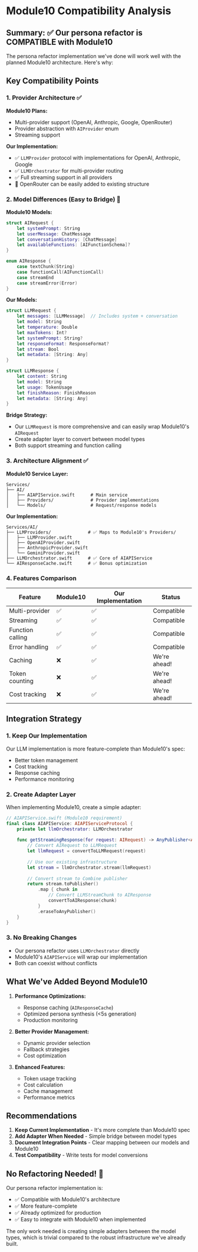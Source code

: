 # Module10 Compatibility Analysis

## Summary: ✅ Our persona refactor is COMPATIBLE with Module10

The persona refactor implementation we've done will work well with the planned Module10 architecture. Here's why:

## Key Compatibility Points

### 1. Provider Architecture ✅
**Module10 Plans:**
- Multi-provider support (OpenAI, Anthropic, Google, OpenRouter)
- Provider abstraction with `AIProvider` enum
- Streaming support

**Our Implementation:**
- ✅ `LLMProvider` protocol with implementations for OpenAI, Anthropic, Google
- ✅ `LLMOrchestrator` for multi-provider routing
- ✅ Full streaming support in all providers
- 🔄 OpenRouter can be easily added to existing structure

### 2. Model Differences (Easy to Bridge) 🔄

**Module10 Models:**
```swift
struct AIRequest {
    let systemPrompt: String
    let userMessage: ChatMessage
    let conversationHistory: [ChatMessage]
    let availableFunctions: [AIFunctionSchema]?
}

enum AIResponse {
    case textChunk(String)
    case functionCall(AIFunctionCall)
    case streamEnd
    case streamError(Error)
}
```

**Our Models:**
```swift
struct LLMRequest {
    let messages: [LLMMessage]  // Includes system + conversation
    let model: String
    let temperature: Double
    let maxTokens: Int?
    let systemPrompt: String?
    let responseFormat: ResponseFormat?
    let stream: Bool
    let metadata: [String: Any]
}

struct LLMResponse {
    let content: String
    let model: String
    let usage: TokenUsage
    let finishReason: FinishReason
    let metadata: [String: Any]
}
```

**Bridge Strategy:**
- Our `LLMRequest` is more comprehensive and can easily wrap Module10's `AIRequest`
- Create adapter layer to convert between model types
- Both support streaming and function calling

### 3. Architecture Alignment ✅

**Module10 Service Layer:**
```
Services/
├── AI/
│   ├── AIAPIService.swift      # Main service
│   ├── Providers/              # Provider implementations
│   └── Models/                 # Request/response models
```

**Our Implementation:**
```
Services/AI/
├── LLMProviders/              # ✅ Maps to Module10's Providers/
│   ├── LLMProvider.swift      
│   ├── OpenAIProvider.swift   
│   ├── AnthropicProvider.swift
│   └── GeminiProvider.swift   
├── LLMOrchestrator.swift      # ✅ Core of AIAPIService
└── AIResponseCache.swift      # ✅ Bonus optimization
```

### 4. Features Comparison

| Feature | Module10 | Our Implementation | Status |
|---------|----------|-------------------|---------|
| Multi-provider | ✅ | ✅ | Compatible |
| Streaming | ✅ | ✅ | Compatible |
| Function calling | ✅ | ✅ | Compatible |
| Error handling | ✅ | ✅ | Compatible |
| Caching | ❌ | ✅ | We're ahead! |
| Token counting | ❌ | ✅ | We're ahead! |
| Cost tracking | ❌ | ✅ | We're ahead! |

## Integration Strategy

### 1. Keep Our Implementation
Our LLM implementation is more feature-complete than Module10's spec:
- Better token management
- Cost tracking
- Response caching
- Performance monitoring

### 2. Create Adapter Layer
When implementing Module10, create a simple adapter:

```swift
// AIAPIService.swift (Module10 requirement)
final class AIAPIService: AIAPIServiceProtocol {
    private let llmOrchestrator: LLMOrchestrator
    
    func getStreamingResponse(for request: AIRequest) -> AnyPublisher<AIResponse, Error> {
        // Convert AIRequest to LLMRequest
        let llmRequest = convertToLLMRequest(request)
        
        // Use our existing infrastructure
        let stream = llmOrchestrator.stream(llmRequest)
        
        // Convert stream to Combine publisher
        return stream.toPublisher()
            .map { chunk in
                // Convert LLMStreamChunk to AIResponse
                convertToAIResponse(chunk)
            }
            .eraseToAnyPublisher()
    }
}
```

### 3. No Breaking Changes
- Our persona refactor uses `LLMOrchestrator` directly
- Module10's `AIAPIService` will wrap our implementation
- Both can coexist without conflicts

## What We've Added Beyond Module10

1. **Performance Optimizations:**
   - Response caching (`AIResponseCache`)
   - Optimized persona synthesis (<5s generation)
   - Production monitoring

2. **Better Provider Management:**
   - Dynamic provider selection
   - Fallback strategies
   - Cost optimization

3. **Enhanced Features:**
   - Token usage tracking
   - Cost calculation
   - Cache management
   - Performance metrics

## Recommendations

1. **Keep Current Implementation** - It's more complete than Module10 spec
2. **Add Adapter When Needed** - Simple bridge between model types
3. **Document Integration Points** - Clear mapping between our models and Module10
4. **Test Compatibility** - Write tests for model conversions

## No Refactoring Needed! 🎉

Our persona refactor implementation is:
- ✅ Compatible with Module10's architecture
- ✅ More feature-complete
- ✅ Already optimized for production
- ✅ Easy to integrate with Module10 when implemented

The only work needed is creating simple adapters between the model types, which is trivial compared to the robust infrastructure we've already built.
